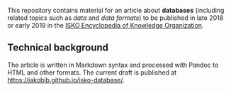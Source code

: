 This repository contains material for an article about **databases** (including related topics such as *data* and *data formats*) to be published in late 2018 or early 2019 in the [ISKO Encyclopedia of Knowledge Organization](http://www.isko.org/cyclo/).

## Technical background

The article is written in Markdown syntax and processed with Pandoc to HTML and other formats. The current draft is published at <https://jakobib.github.io/isko-database/>.
